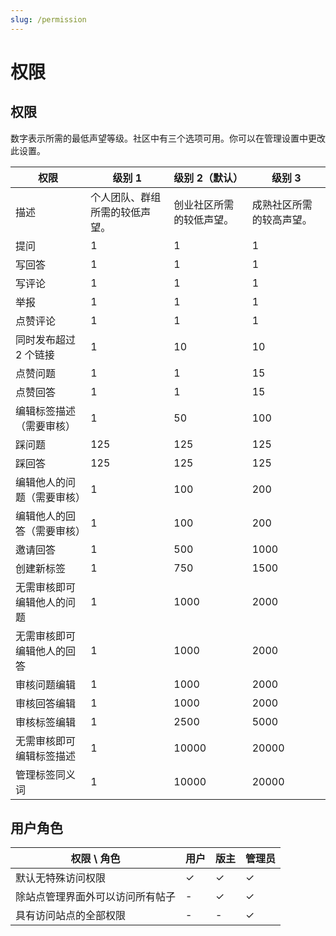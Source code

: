 ```yaml
---
slug: /permission
---
```


# 权限

## 权限

数字表示所需的最低声望等级。社区中有三个选项可用。你可以在管理设置中更改此设置。

| 权限 | 级别 1 | 级别 2（默认） | 级别 3 |
|  ----- | ----- | ----- | -----  |
| 描述 | 个人团队、群组所需的较低声望。 | 创业社区所需的较低声望。 | 成熟社区所需的较高声望。 |
| 提问 | 1 | 1 | 1 |
| 写回答 | 1 | 1 | 1 |
| 写评论 | 1 | 1 | 1 |
| 举报 | 1 | 1 | 1 |
| 点赞评论 | 1 | 1 | 1 |
| 同时发布超过 2 个链接 | 1 | 10 | 10 |
| 点赞问题 | 1 | 1 | 15 |
| 点赞回答 | 1 | 1 | 15 |
| 编辑标签描述（需要审核） | 1 | 50 | 100 |
| 踩问题 | 125 | 125 | 125 |
| 踩回答 | 125 | 125 | 125 |
| 编辑他人的问题（需要审核） | 1 | 100 | 200 |
| 编辑他人的回答（需要审核） | 1 | 100 | 200 |
| 邀请回答 | 1 | 500 | 1000 |
| 创建新标签 | 1 | 750 | 1500 |
| 无需审核即可编辑他人的问题 | 1 | 1000 | 2000 |
| 无需审核即可编辑他人的回答 | 1 | 1000 | 2000 |
| 审核问题编辑 | 1 | 1000 | 2000 |
| 审核回答编辑 | 1 | 1000 | 2000 |
| 审核标签编辑 | 1 | 2500 | 5000 |
| 无需审核即可编辑标签描述 | 1 | 10000 | 20000 |
| 管理标签同义词 | 1 | 10000 | 20000 |

## 用户角色

| 权限 \ 角色          | 用户 | 版主 | 管理员 |
|------------------|---|---|---|
| 默认无特殊访问权限        | ✓ | ✓ | ✓ |
| 除站点管理界面外可以访问所有帖子 | - | ✓ | ✓ |
| 具有访问站点的全部权限      | - | - | ✓ |
